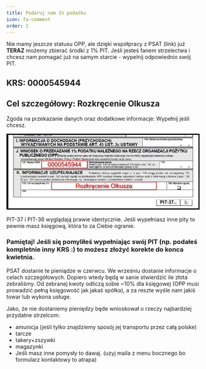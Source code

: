 ```yaml
---
title: Podaruj nam 1% podatku
icon: fa-comment
order: 2
---
```

Nie mamy jeszcze statusu OPP, ale dzięki współpracy z PSAT (link) już __TERAZ__ możemy zbierać środki z 1% PIT.
Jeśli jesteś fanem strzelectwa i chcesz nam pomagać już na samym starcie - wypelnij odpowiednio swój PIT.

## KRS: 0000545944
## Cel szczegółowy: Rozkręcenie Olkusza
Zgoda na przekazanie danych oraz dodatkowe informacje: Wypełnij jeśli chcesz.

![1%PIT na Rozkręcenie Olkusza](/assets/images/1proc.jpg)

PIT-37 i PIT-36 wyglądają prawie identycznie. Jeśli wypełniasz inne pity to pewnie masz księgową, która to za Ciebie ogranie.

### Pamiętaj! Jeśli się pomyliłeś wypełniając swój PIT (np. podałeś kompletnie inny KRS :) to możesz złożyć korekte do konca kwietnia.

PSAT dostanie te pieniądze w czerwcu. We wrześniu dostanie informacje o celach szczegółowych. Dopiero wtedy będą w sanie stwierdzić ile złota zebraliśmy. Od zebranej kwoty odliczą sobie ~10% dla księgowej (OPP musi prowadzić pełną księgowość jak jakaś spółka), a za reszte wyśle nam jakiś towar lub wykona usługe.

Jako, że nie dostaniemy pieniędzy będe wnioskował o rzeczy najbardziej przydatne strzelcom:
- amunicja (jeśli tylko znajdziemy sposój jej transportu przez całą polske)
- tarcze
- takery+zszywki
- magazynki
- Jeśli masz inne pomysły to dawaj. (uzyj maila z menu bocznego bo formularz kontaktowy to atrapa)
